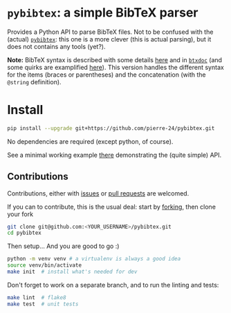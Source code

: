 # `pybibtex`: a simple BibTeX parser

Provides a Python API to parse BibTeX files.
Not to be confused with the (actual) [`pybibtex`](https://github.com/rasbt/pybibtex): this one is a more clever (this is actual parsing), but it does not contains any tools (yet?).

**Note:** BibTeX syntax is described with some details [here](https://www.bibtex.com/g/bibtex-format/) and in [`btxdoc`](https://www.ctan.org/tex-archive/biblio/bibtex/contrib/doc/) (and some quirks are examplified [here](http://artis.imag.fr/~Xavier.Decoret/resources/xdkbibtex/bibtex_summary.html)).
This version handles the different syntax for the items (braces or parentheses) and the concatenation (with the `@string` definition).


# Install 

```bash
pip install --upgrade git+https://github.com/pierre-24/pybibtex.git
```

No dependencies are required (except python, of course).

See a minimal working example [there](example.py) demonstrating the (quite simple) API.

## Contributions

Contributions, either with [issues](https://github.com/pierre-24/pybibtex/issues) or [pull requests](https://github.com/pierre-24/pybibtex/pulls) are welcomed.

If you can to contribute, this is the usual deal: 
start by [forking](https://guides.github.com/activities/forking/), then clone your fork

```bash
git clone git@github.com:<YOUR_USERNAME>/pybibtex.git
cd pybibtex
```

Then setup... And you are good to go :)

```bash
python -m venv venv # a virtualenv is always a good idea
source venv/bin/activate
make init  # install what's needed for dev
```

Don't forget to work on a separate branch, and to run the linting and tests:

```bash
make lint  # flake8
make test  # unit tests
```